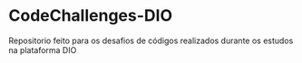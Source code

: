 # CodeChallenges-DIO
Repositorio feito para os desafios de códigos realizados durante os estudos na plataforma DIO
